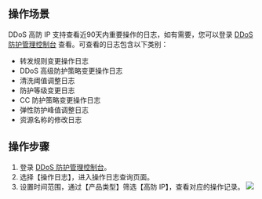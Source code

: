 ## 操作场景
DDoS 高防 IP 支持查看近90天内重要操作的日志，如有需要，您可以登录 [DDoS 防护管理控制台](https://console.cloud.tencent.com/dayu/overview) 查看。可查看的日志包含以下类别：
- 转发规则变更操作日志
- DDoS 高级防护策略变更操作日志
- 清洗阈值调整日志
- 防护等级变更日志
- CC 防护策略变更操作日志
- 弹性防护峰值调整日志
- 资源名称的修改日志
    

## 操作步骤

1. 登录 [DDoS 防护管理控制台](https://console.cloud.tencent.com/dayu/overview)。
2. 选择【操作日志】，进入操作日志查询页面。
3. 设置时间范围，通过【产品类型】筛选【高防 IP】，查看对应的操作记录。
 ![](https://main.qcloudimg.com/raw/e2ce33cc65e067734626f8150fe9319e.png)
